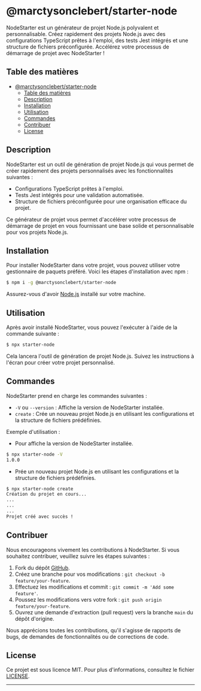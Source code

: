 # @marctysonclebert/starter-node

NodeStarter est un générateur de projet Node.js polyvalent et personnalisable. Créez rapidement des projets Node.js avec des configurations TypeScript prêtes à l'emploi, des tests Jest intégrés et une structure de fichiers préconfigurée. Accélérez votre processus de démarrage de projet avec NodeStarter !

## Table des matières

- [@marctysonclebert/starter-node](#marctysonclebertstarter-node)
  - [Table des matières](#table-des-matières)
  - [Description](#description)
  - [Installation](#installation)
  - [Utilisation](#utilisation)
  - [Commandes](#commandes)
  - [Contribuer](#contribuer)
  - [License](#license)

## Description

NodeStarter est un outil de génération de projet Node.js qui vous permet de créer rapidement des projets personnalisés avec les fonctionnalités suivantes :

- Configurations TypeScript prêtes à l'emploi.
- Tests Jest intégrés pour une validation automatisée.
- Structure de fichiers préconfigurée pour une organisation efficace du projet.

Ce générateur de projet vous permet d'accélérer votre processus de démarrage de projet en vous fournissant une base solide et personnalisable pour vos projets Node.js.

## Installation

Pour installer NodeStarter dans votre projet, vous pouvez utiliser votre gestionnaire de paquets préféré. Voici les étapes d'installation avec npm :

```bash
$ npm i -g @marctysonclebert/starter-node
```

Assurez-vous d'avoir [Node.js](https://nodejs.org) installé sur votre machine.

## Utilisation

Après avoir installé NodeStarter, vous pouvez l'exécuter à l'aide de la commande suivante :

```bash
$ npx starter-node
```

Cela lancera l'outil de génération de projet Node.js. Suivez les instructions à l'écran pour créer votre projet personnalisé.

## Commandes

NodeStarter prend en charge les commandes suivantes :

- `-V` ou `--version` : Affiche la version de NodeStarter installée.
- `create` : Crée un nouveau projet Node.js en utilisant les configurations et la structure de fichiers prédéfinies.

Exemple d'utilisation :

- Pour affiche la version de NodeStarter installée.

```bash
$ npx starter-node -V
1.0.0
```

- Prée un nouveau projet Node.js en utilisant les configurations et la structure de fichiers prédéfinies.

```bash
$ npx starter-node create
Création du projet en cours...
...
...
...
Projet créé avec succès !
```

## Contribuer

Nous encourageons vivement les contributions à NodeStarter. Si vous souhaitez contribuer, veuillez suivre les étapes suivantes :

1. Fork du dépôt [GitHub](https://github.com/clebertmarctyson/starter-node).
2. Créez une branche pour vos modifications : `git checkout -b feature/your-feature`.
3. Effectuez les modifications et commit : `git commit -m 'Add some feature'`.
4. Poussez les modifications vers votre fork : `git push origin feature/your-feature`.
5. Ouvrez une demande d'extraction (pull request) vers la branche `main` du dépôt d'origine.

Nous apprécions toutes les contributions, qu'il s'agisse de rapports de bugs, de demandes de fonctionnalités ou de corrections de code.

## License

Ce projet est sous licence MIT. Pour plus d'informations, consultez le fichier [LICENSE](https://github.com/clebertmarctyson/starter-node/blob/main/LICENSE).

---
